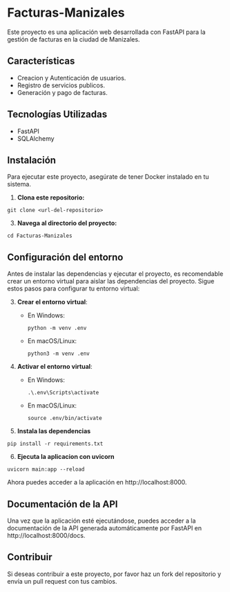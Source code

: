 # Facturas-Manizales

Este proyecto es una aplicación web desarrollada con FastAPI para la gestión de facturas en la ciudad de Manizales.

## Características

- Creacion y Autenticación de usuarios.
- Registro de servicios publicos.
- Generación y pago de facturas.

## Tecnologías Utilizadas

- FastAPI
- SQLAlchemy

## Instalación

Para ejecutar este proyecto, asegúrate de tener Docker instalado en tu sistema.

1. **Clona este repositorio:**
 ```shell
 git clone <url-del-repositorio>
 ```

3. **Navega al directorio del proyecto:**
  ```shell
  cd Facturas-Manizales
  ```
## Configuración del entorno

Antes de instalar las dependencias y ejecutar el proyecto, es recomendable crear un entorno virtual para aislar las dependencias del proyecto. Sigue estos pasos para configurar tu entorno virtual:

3. **Crear el entorno virtual**:
   - En Windows:
     ```shell
     python -m venv .env
     ```
   - En macOS/Linux:
     ```shell
     python3 -m venv .env
     ```

4. **Activar el entorno virtual**:
   - En Windows:
     ```shell
     .\.env\Scripts\activate
     ```
   - En macOS/Linux:
     ```shell
     source .env/bin/activate
     ```

5. **Instala las dependencias**
  ```shell
  pip install -r requirements.txt
  ```

6. **Ejecuta la aplicacion con uvicorn**
  ```shell
  uvicorn main:app --reload
  ```
Ahora puedes acceder a la aplicación en http://localhost:8000.

## Documentación de la API

Una vez que la aplicación esté ejecutándose, puedes acceder a la documentación de la API generada automáticamente por FastAPI en http://localhost:8000/docs.

## Contribuir
Si deseas contribuir a este proyecto, por favor haz un fork del repositorio y envía un pull request con tus cambios.
